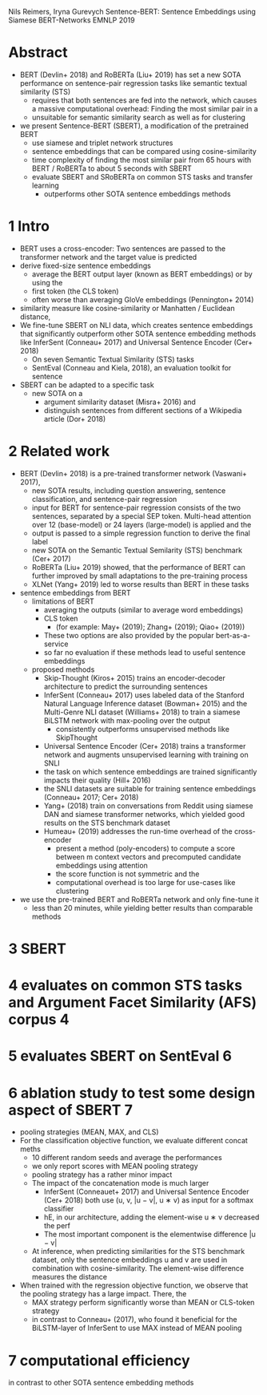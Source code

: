 Nils Reimers, Iryna Gurevych
Sentence-BERT: Sentence Embeddings using Siamese BERT-Networks
EMNLP 2019

# Abstract

* BERT (Devlin+ 2018) and RoBERTa (Liu+ 2019) has set a new SOTA performance
  on sentence-pair regression tasks like semantic textual similarity (STS)
  * requires that both sentences are fed into the network, which causes a
    massive computational overhead: Finding the most similar pair in a
  * unsuitable for semantic similarity search as well as for clustering
* we present Sentence-BERT (SBERT), a modification of the pretrained BERT
  * use siamese and triplet network structures
  * sentence embeddings that can be compared using cosine-similarity
  * time complexity of finding the most similar pair
    from 65 hours with BERT / RoBERTa to about 5 seconds with SBERT
  * evaluate SBERT and SRoBERTa on common STS tasks and transfer learning
    * outperforms other SOTA sentence embeddings methods

# 1 Intro

* BERT uses a cross-encoder: Two sentences are passed to the transformer
  network and the target value is predicted
* derive fixed-size sentence embeddings
  * average the BERT output layer (known as BERT embeddings) or by using the
  * first token (the CLS token)
  * often worse than averaging GloVe embeddings (Pennington+ 2014)
* similarity measure like cosine-similarity or Manhatten / Euclidean distance,
* We fine-tune SBERT on NLI data, which creates sentence embeddings that
  significantly outperform other SOTA sentence embedding methods
  like InferSent (Conneau+ 2017) and Universal Sentence Encoder (Cer+ 2018)
  * On seven Semantic Textual Similarity (STS) tasks
  * SentEval (Conneau and Kiela, 2018), an evaluation toolkit for sentence
* SBERT can be adapted to a specific task
  * new SOTA on a
    * argument similarity dataset (Misra+ 2016) and
    * distinguish sentences from different sections of a Wikipedia article
      (Dor+ 2018)

# 2 Related work

* BERT (Devlin+ 2018) is a pre-trained transformer network (Vaswani+ 2017),
  * new SOTA results, including question answering, sentence classification,
    and sentence-pair regression
  * input for BERT for sentence-pair regression consists of the two sentences,
    separated by a special SEP token. Multi-head attention over 12
    (base-model) or 24 layers (large-model) is applied and the
  * output is passed to a simple regression function to derive the final label
  * new SOTA on the Semantic Textual Semilarity (STS) benchmark (Cer+ 2017)
  * RoBERTa (Liu+ 2019) showed, that the performance of BERT can further
    improved by small adaptations to the pre-training process
  * XLNet (Yang+ 2019) led to worse results than BERT in these tasks
* sentence embeddings from BERT
  * limitations of BERT
    * averaging the outputs (similar to average word embeddings)
    * CLS token
      * (for example: May+ (2019); Zhang+ (2019); Qiao+ (2019))
    * These two options are also provided by the popular bert-as-a-service
    * so far no evaluation if these methods lead to useful sentence embeddings
  * proposed methods
    * Skip-Thought (Kiros+ 2015) trains an encoder-decoder architecture to
      predict the surrounding sentences
    * InferSent (Conneau+ 2017)
      uses labeled data of the Stanford Natural Language Inference dataset
      (Bowman+ 2015) and the Multi-Genre NLI dataset (Williams+ 2018) to train
      a siamese BiLSTM network with max-pooling over the output
      * consistently outperforms unsupervised methods like SkipThought
    * Universal Sentence Encoder (Cer+ 2018) trains a transformer network and
      augments unsupervised learning with training on SNLI
    * the task on which sentence embeddings are trained significantly impacts
      their quality (Hill+ 2016)
    * the SNLI datasets are suitable for training sentence embeddings
      (Conneau+ 2017; Cer+ 2018)
    * Yang+ (2018) train on conversations from Reddit
      using siamese DAN and siamese transformer networks, which yielded
      good results on the STS benchmark dataset
    * Humeau+ (2019) addresses the run-time overhead of the cross-encoder 
      * present a method (poly-encoders) to compute a score between m context
        vectors and precomputed candidate embeddings using attention
      * the score function is not symmetric and the
      * computational overhead is too large for use-cases like clustering
* we use the pre-trained BERT and RoBERTa network and only fine-tune it
  * less than 20 minutes, while yielding better results than comparable methods

# 3 SBERT

# 4 evaluates on common STS tasks and Argument Facet Similarity (AFS) corpus 4

# 5 evaluates SBERT on SentEval 6

# 6 ablation study to test some design aspect of SBERT 7

* pooling strategies (MEAN, MAX, and CLS)
* For the classification objective function, we evaluate different concat meths
  * 10 different random seeds and average the performances
  * we only report scores with MEAN pooling strategy
  * pooling strategy has a rather minor impact
  * The impact of the concatenation mode is much larger
    * InferSent (Conneauet+ 2017) and Universal Sentence Encoder (Cer+ 2018)
      both use (u, v, |u − v|, u ∗ v) as input for a softmax classifier
    * hE, in our architecture, adding the element-wise u ∗ v decreased the perf
    * The most important component is the elementwise difference |u − v|
  * At inference, when predicting similarities for the STS benchmark dataset,
    only the sentence embeddings u and v are used in combination with
    cosine-similarity. The element-wise difference measures the distance
* When trained with the regression objective function, we observe that the
  pooling strategy has a large impact. There, the
  * MAX strategy perform significantly worse than MEAN or CLS-token strategy
  * in contrast to Conneau+ (2017), who found it beneficial for the
    BiLSTM-layer of InferSent to use MAX instead of MEAN pooling

# 7 computational efficiency

in contrast to other SOTA sentence embedding methods
